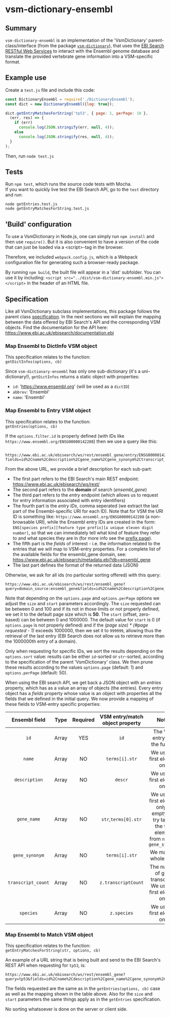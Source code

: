 # vsm-dictionary-ensembl

## Summary

`vsm-dictionary-ensembl` is an implementation 
of the 'VsmDictionary' parent-class/interface (from the package
[`vsm-dictionary`](https://github.com/vsmjs/vsm-dictionary)), that uses 
the [EBI Search RESTful Web Services](https://www.ebi.ac.uk/ebisearch/apidoc.ebi) 
to interact with the Ensembl genome database and translate the provided 
vertebrate gene information into a VSM-specific format.

## Example use

Create a `test.js` file and include this code:

```javascript
const DictionaryEnsembl = require('./DictionaryEnsembl');
const dict = new DictionaryEnsembl({log: true});

dict.getEntryMatchesForString('tp53', { page: 1, perPage: 10 }, 
  (err, res) => {
    if (err) 
      console.log(JSON.stringify(err, null, 4));
    else
      console.log(JSON.stringify(res, null, 4));
  }
);
```
Then, run `node test.js`

## Tests

Run `npm test`, which runs the source code tests with Mocha.  
If you want to quickly live test the EBI Search API, go to the 
`test` directory and run:
```
node getEntries.test.js
node getEntryMatchesForString.test.js
```

## 'Build' configuration

To use a VsmDictionary in Node.js, one can simply run `npm install` and then
use `require()`. But it is also convenient to have a version of the code that
can just be loaded via a &lt;script&gt;-tag in the browser.

Therefore, we included `webpack.config.js`, which is a Webpack configuration file for 
generating such a browser-ready package.

By running `npm build`, the built file will appear in a 'dist' subfolder. 
You can use it by including: 
`<script src="../dist/vsm-dictionary-ensembl.min.js"></script>` in the
header of an HTML file. 

## Specification

Like all VsmDictionary subclass implementations, this package follows
the parent class
[specification](https://github.com/vsmjs/vsm-dictionary/blob/master/Dictionary.spec.md).
In the next sections we will explain the mapping between the data 
offered by EBI Search's API and the corresponding VSM objects. Find the 
documentation for the API here: https://www.ebi.ac.uk/ebisearch/documentation.ebi

### Map Ensembl to DictInfo VSM object

This specification relates to the function:  
 `getDictInfos(options, cb)`

Since `vsm-dictionary-ensembl` has only one sub-dictionary
(it's a uni-dictionary!), `getDictInfos` returns a static object with properties:
- `id`: 'https://www.ensembl.org' (will be used as a `dictID`)
- `abbrev`: 'Ensembl'
- `name`: 'Ensembl'

### Map Ensembl to Entry VSM object

This specification relates to the function:  
 `getEntries(options, cb)`

If the `options.filter.id` is properly defined (with IDs like
`https://www.ensembl.org/ENSG00000142208`) then we use a query like this:

```
 https://www.ebi.ac.uk/ebisearch/ws/rest/ensembl_gene/entry/ENSG00000142208,ENSG00000185686,ENSG00000141510?fields=id%2Cname%2Cdescription%2Cgene_name%2Cgene_synonym%2Ctranscript_count%2Cspecies&format=json
```

From the above URL, we provide a brief description for each sub-part: 
- The first part refers to the EBI Search's main REST endpoint: https://www.ebi.ac.uk/ebisearch/ws/rest/
- The second part refers to the **domain** of search (*ensembl_gene*)
- The third part refers to the *entry* endpoint (which allows us to request 
for entry information associated with entry identifiers)
- The fourth part is the *entry IDs*, comma seperated (we extract the last part 
of the Ensembl-specific URI for each ID). Note that for VSM the URI ID is 
something like: `https://www.ensembl.org/ENSG00000142208` (a non-browsable URI), 
while the Ensembl entry IDs are created in the form:
`ENS[species prefix][feature type prefix][a unique eleven digit number]`, so 
that we can immediately tell what kind of feature they refer to and what species 
they are in (for more info see the [prefix page](https://www.ensembl.org/info/genome/stable_ids/prefixes.html)). 
- The fifth part is the *fields* of interest - i.e. the information related to 
the entries that we will map to VSM-entry properties. For a complete list of the 
available fields for the ensembl_gene domain, see: https://www.ebi.ac.uk/ebisearch/metadata.ebi?db=ensembl_gene
- The last part defines the format of the returned data (JSON)

Otherwise, we ask for all ids (no particular sorting offered) with this query:
```
https://www.ebi.ac.uk/ebisearch/ws/rest/ensembl_gene?query=domain_source:ensembl_gene&fields=id%2Cname%2Cdescription%2Cgene_name%2Cgene_synonym%2Ctranscript_count%2Cspecies&size=50&start=0&format=json
```

Note that depending on the `options.page` and `options.perPage` options 
we adjust the `size` and `start` parameters accordingly. The `size` requested 
can be between 0 and 100 and if its not in those limits or not properly defined, 
we set it to the default page size which is **50**. The `start` (offset, zero-based)
can be between 0 and 1000000. The default value for `start` is 0 (if `options.page`
is not properly defined) and if the *(page size) \* (#page requested - 1)* exceeds 1000000, then we set it to `999999`, 
allowing thus the retrieval of the last entry (EBI Search does not allow us to 
retrieve more than the 1000000th entry of a domain).

Only when requesting for specific IDs, we sort the results depending on the
`options.sort` value: results can be either `id`-sorted or `str`-sorted,
according to the specification of the parent 'VsmDictionary' class.
We then prune these results according to the values `options.page` (default: 1)
and `options.perPage` (default: 50).

When using the EBI search API, we get back a JSON object with an *entries* 
property, which has as a value an array of objects (the entries). Every entry
object has a *fields* property whose value is an object with properties all 
the fields that we defined in the initial query. We now provide a mapping of 
these fields to VSM-entry specific properties:

Ensembl field | Type | Required | VSM entry/match object property | Notes  
:---:|:---:|:---:|:---:|:---:
`id` | Array | YES | `id` | The VSM entry id is the full URI
`name` | Array | NO | `terms[i].str` | We use the first element only
`description` | Array | NO | `descr` | We use the first element only
`gene_name` | Array | NO | `str`,`terms[0].str` | We use the first element only. If empty, we try taking the first element from `name` or `gene_synonym`
`gene_synonym` | Array | NO | `terms[i].str` | We map the whole array
`transcript_count` | Array | NO | `z.transcriptCount` | The number of gene transcripts. We use the first element only
`species` | Array | NO | `z.species` | We use the first element only

### Map Ensembl to Match VSM object

This specification relates to the function:  
 `getEntryMatchesForString(str, options, cb)`

An example of a URL string that is being built and send to the EBI Search's REST 
API when requesting for `tp53`, is:
```
https://www.ebi.ac.uk/ebisearch/ws/rest/ensembl_gene?query=tp53&fields=id%2Cname%2Cdescription%2Cgene_name%2Cgene_synonym%2Ctranscript_count%2Cspecies&size=20&start=0&format=json
```

The fields requested are the same as in the `getEntries(options, cb)` 
case as well as the mapping shown in the table above. Also for the `size` and 
`start` parameters the same things apply as in the `getEntries` specification.
 
No sorting whatsoever is done on the server or client side.